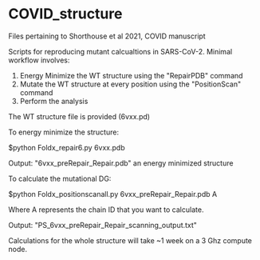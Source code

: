 # COVID_structure
Files pertaining to Shorthouse et al 2021, COVID manuscript

Scripts for reproducing mutant calcualtions in SARS-CoV-2. Minimal workflow involves: 

1) Energy Minimize the WT structure using the "RepairPDB" command
2) Mutate the WT structure at every position using the "PositionScan" command
3) Perform the analysis

The WT structure file is provided (6vxx.pd)

To energy minimize the structure:

$python Foldx_repair6.py 6vxx.pdb

Output: "6vxx_preRepair_Repair.pdb" an energy minimized structure

To calculate the mutational DG:

$python Foldx_positionscanall.py 6vxx_preRepair_Repair.pdb A

Where A represents the chain ID that you want to calculate.


Output: "PS_6vxx_preRepair_Repair_scanning_output.txt"

Calculations for the whole structure will take ~1 week on a 3 Ghz compute node.
